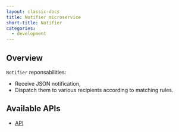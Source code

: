 ```yaml
---
layout: classic-docs
title: Notifier microservice
short-title: Notifier
categories:
  - development
---
```


## Overview

`Notifier` reponsabilities:

*   Receive JSON notification,
*   Dispatch them to various recipients according to matching rules.


## Available APIs

* [API](/development/regards/notifier/api/notifier-amqp-api/)


